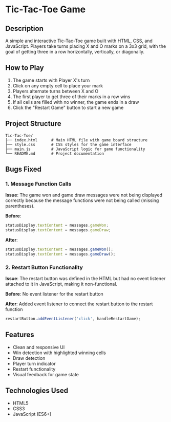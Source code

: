 # Tic-Tac-Toe Game

## Description
A simple and interactive Tic-Tac-Toe game built with HTML, CSS, and JavaScript. Players take turns placing X and O marks on a 3x3 grid, with the goal of getting three in a row horizontally, vertically, or diagonally.

## How to Play
1. The game starts with Player X's turn
2. Click on any empty cell to place your mark
3. Players alternate turns between X and O
4. The first player to get three of their marks in a row wins
5. If all cells are filled with no winner, the game ends in a draw
6. Click the "Restart Game" button to start a new game

## Project Structure
```
Tic-Tac-Toe/
├── index.html      # Main HTML file with game board structure
├── style.css       # CSS styles for the game interface
├── main.js         # JavaScript logic for game functionality
└── README.md       # Project documentation
```

## Bugs Fixed

### 1. Message Function Calls
**Issue**: The game won and game draw messages were not being displayed correctly because the message functions were not being called (missing parentheses).

**Before**:
```javascript
statusDisplay.textContent = messages.gameWon;
statusDisplay.textContent = messages.gameDraw;
```

**After**:
```javascript
statusDisplay.textContent = messages.gameWon();
statusDisplay.textContent = messages.gameDraw();
```

### 2. Restart Button Functionality
**Issue**: The restart button was defined in the HTML but had no event listener attached to it in JavaScript, making it non-functional.

**Before**: No event listener for the restart button

**After**: Added event listener to connect the restart button to the restart function
```javascript
restartButton.addEventListener('click', handleRestartGame);
```

## Features
- Clean and responsive UI
- Win detection with highlighted winning cells
- Draw detection
- Player turn indicator
- Restart functionality
- Visual feedback for game state

## Technologies Used
- HTML5
- CSS3
- JavaScript (ES6+)
